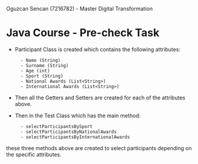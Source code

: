 Oguzcan Sencan (7216782) - Master Digital Transformation


# Java Course - Pre-check Task

- Participant Class is created which contains the following attributes:
    
        - Name (String)
        - Surname (String)
        - Age (int)
        - Sport (String)
        - National Awards (List<String>)
        - International Awards (List<String>)

- Then all the Getters and Setters are created for each of the attributes above.

- Then in the Test Class which has the main method:

        - selectParticipantsBySport
        - selectParticipantsByNationalAwards
        - selectParticipantsByInternationalAwards
these three methods above are created to select participants depending on the specific attributes.
